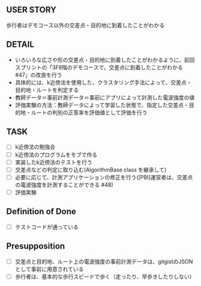 ## USER STORY
歩行者はデモコース以外の交差点・目的地に到着したことがわかる

## DETAIL
- いろいろな広さや形の交差点・目的地に到着したことがわかるように、前回スプリントの「3F8階のデモコースで，交差点に到着したことがわかる #47」の改良を行う
- 具体的には、k近傍法を使用した、クラスタリング手法によって、交差点・目的地・ルートを判定する
- 教師データ＝事前計測データ＝事前にアプリによって計測した電波強度の値
- 評価実験の方法：教師データによって学習した状態で、指定した交差点・目的地・ルートの判別の正答率を評価値として評価を行う

## TASK
- [ ] k近傍法の勉強会
- [ ] k近傍法のプログラムをモブで作る
- [ ] 実装したk近傍法のテストを行う
- [ ] 交差点などの判定に取り込む(AlgorithmBase class を継承して)
- [ ] 必要に応じて、計測アプリケーションの修正を行う([PBI]運営者は、交差点の電波強度を計測することができる #48)
- [ ] 評価実験

## Definition of Done
- [ ] テストコードが通っている

## Presupposition
- [ ] 交差点と目的地、ルート上の電波強度の事前計測データは、gitgistのJSONとして事前に用意されている
- [ ] 歩行者は、基本的な歩行スピードで歩く（走ったり、早歩きしたりしない）
